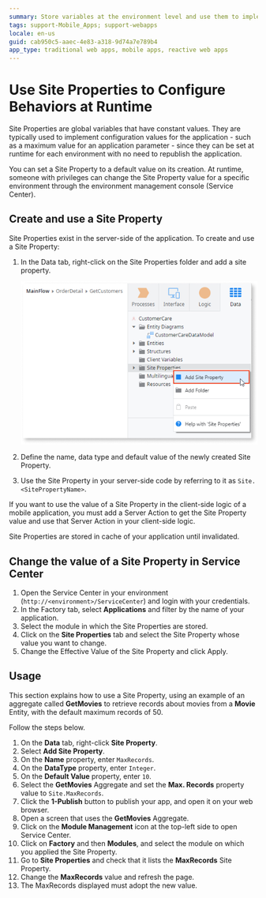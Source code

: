 ```yaml
---
summary: Store variables at the environment level and use them to implement application behaviors that are configurable at runtime.
tags: support-Mobile_Apps; support-webapps
locale: en-us
guid: cab950c5-aaec-4e83-a318-9d74a7e789b4
app_type: traditional web apps, mobile apps, reactive web apps
---
```


# Use Site Properties to Configure Behaviors at Runtime

Site Properties are global variables that have constant values. They are typically used to implement configuration values for the application - such as a maximum value for an application parameter - since they can be set at runtime for each environment with no need to republish the application.

You can set a Site Property to a default value on its creation. At runtime, someone with privileges can change the Site Property value for a specific environment through the environment management console (Service Center).

## Create and use a Site Property

Site Properties exist in the server-side of the application. To create and use a Site Property:

1. In the Data tab, right-click on the Site Properties folder and add a site property.

    ![](images/site-property.png)

1. Define the name, data type and default value of the newly created Site Property.

1. Use the Site Property in your server-side code by referring to it as `Site.<SitePropertyName>`.

If you want to use the value of a Site Property in the client-side logic of a mobile application, you must add a Server Action to get the Site Property value and use that Server Action in your client-side logic. 

Site Properties are stored in cache of your application until invalidated.

## Change the value of a Site Property in Service Center

1. Open the Service Center in your environment (`http://<environment>/ServiceCenter`) and login with your credentials.
1. In the Factory tab, select **Applications** and filter by the name of your application.
1. Select the module in which the Site Properties are stored.
1. Click on the **Site Properties** tab and select the Site Property whose value you want to change.
1. Change the Effective Value of the Site Property and click Apply.

## Usage

This section explains how to use a Site Property, using an example of an aggregate called **GetMovies** to retrieve records about movies from a **Movie** Entity, with the default maximum records of 50.

Follow the steps below.

1. On the **Data** tab, right-click **Site Property**.
1. Select **Add Site Property**.
1. On the **Name** property, enter `MaxRecords`.
1. On the **DataType** property, enter `Integer`.
1. On the **Default Value** property, enter `10`.
1. Select the **GetMovies** Aggregate and set the **Max. Records** property value to `Site.MaxRecords`.
1. Click the **1-Publish** button to publish your app, and open it on your web browser.
1. Open a screen that uses the **GetMovies** Aggregate.
1. Click on the **Module Management** icon at the top-left side to open Service Center.
1. Click on **Factory** and then **Modules**, and select the module on which you applied the Site Property.
1. Go to **Site Properties** and check that it lists the **MaxRecords** Site Property.
1. Change the **MaxRecords** value and refresh the page.
1. The MaxRecords displayed must adopt the new value.
